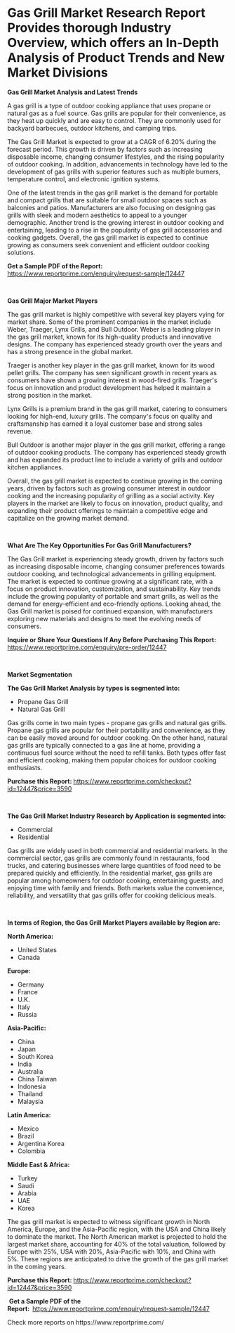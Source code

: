 <p><h1>Gas Grill Market Research Report Provides thorough Industry Overview, which offers an In-Depth Analysis of Product Trends and New Market Divisions</h1></p><p><strong>Gas Grill Market Analysis and Latest Trends</strong></p>
<p><p>A gas grill is a type of outdoor cooking appliance that uses propane or natural gas as a fuel source. Gas grills are popular for their convenience, as they heat up quickly and are easy to control. They are commonly used for backyard barbecues, outdoor kitchens, and camping trips.</p><p>The Gas Grill Market is expected to grow at a CAGR of 6.20% during the forecast period. This growth is driven by factors such as increasing disposable income, changing consumer lifestyles, and the rising popularity of outdoor cooking. In addition, advancements in technology have led to the development of gas grills with superior features such as multiple burners, temperature control, and electronic ignition systems.</p><p>One of the latest trends in the gas grill market is the demand for portable and compact grills that are suitable for small outdoor spaces such as balconies and patios. Manufacturers are also focusing on designing gas grills with sleek and modern aesthetics to appeal to a younger demographic. Another trend is the growing interest in outdoor cooking and entertaining, leading to a rise in the popularity of gas grill accessories and cooking gadgets. Overall, the gas grill market is expected to continue growing as consumers seek convenient and efficient outdoor cooking solutions.</p></p>
<p><strong>Get a Sample PDF of the Report:&nbsp;</strong> <a href="https://www.reportprime.com/enquiry/request-sample/12447">https://www.reportprime.com/enquiry/request-sample/12447</a></p>
<p>&nbsp;</p>
<p><strong>Gas Grill Major Market Players</strong></p>
<p><p>The gas grill market is highly competitive with several key players vying for market share. Some of the prominent companies in the market include Weber, Traeger, Lynx Grills, and Bull Outdoor. Weber is a leading player in the gas grill market, known for its high-quality products and innovative designs. The company has experienced steady growth over the years and has a strong presence in the global market.</p><p>Traeger is another key player in the gas grill market, known for its wood pellet grills. The company has seen significant growth in recent years as consumers have shown a growing interest in wood-fired grills. Traeger's focus on innovation and product development has helped it maintain a strong position in the market.</p><p>Lynx Grills is a premium brand in the gas grill market, catering to consumers looking for high-end, luxury grills. The company's focus on quality and craftsmanship has earned it a loyal customer base and strong sales revenue.</p><p>Bull Outdoor is another major player in the gas grill market, offering a range of outdoor cooking products. The company has experienced steady growth and has expanded its product line to include a variety of grills and outdoor kitchen appliances.</p><p>Overall, the gas grill market is expected to continue growing in the coming years, driven by factors such as growing consumer interest in outdoor cooking and the increasing popularity of grilling as a social activity. Key players in the market are likely to focus on innovation, product quality, and expanding their product offerings to maintain a competitive edge and capitalize on the growing market demand.</p></p>
<p>&nbsp;</p>
<p><strong>What Are The Key Opportunities For Gas Grill Manufacturers?</strong></p>
<p><p>The Gas Grill market is experiencing steady growth, driven by factors such as increasing disposable income, changing consumer preferences towards outdoor cooking, and technological advancements in grilling equipment. The market is expected to continue growing at a significant rate, with a focus on product innovation, customization, and sustainability. Key trends include the growing popularity of portable and smart grills, as well as the demand for energy-efficient and eco-friendly options. Looking ahead, the Gas Grill market is poised for continued expansion, with manufacturers exploring new materials and designs to meet the evolving needs of consumers.</p></p>
<p><strong>Inquire or Share Your Questions If Any Before Purchasing This Report:</strong> <a href="https://www.reportprime.com/enquiry/pre-order/12447">https://www.reportprime.com/enquiry/pre-order/12447</a></p>
<p>&nbsp;</p>
<p><strong>Market Segmentation</strong></p>
<p><strong>The Gas Grill Market Analysis by types is segmented into:</strong></p>
<p><ul><li>Propane Gas Grill</li><li>Natural Gas Grill</li></ul></p>
<p><p>Gas grills come in two main types - propane gas grills and natural gas grills. Propane gas grills are popular for their portability and convenience, as they can be easily moved around for outdoor cooking. On the other hand, natural gas grills are typically connected to a gas line at home, providing a continuous fuel source without the need to refill tanks. Both types offer fast and efficient cooking, making them popular choices for outdoor cooking enthusiasts.</p></p>
<p><strong>Purchase this Report:&nbsp;</strong><a href="https://www.reportprime.com/checkout?id=12447&price=3590">https://www.reportprime.com/checkout?id=12447&price=3590</a></p>
<p>&nbsp;</p>
<p><strong>The Gas Grill Market Industry Research by Application is segmented into:</strong></p>
<p><ul><li>Commercial</li><li>Residential</li></ul></p>
<p><p>Gas grills are widely used in both commercial and residential markets. In the commercial sector, gas grills are commonly found in restaurants, food trucks, and catering businesses where large quantities of food need to be prepared quickly and efficiently. In the residential market, gas grills are popular among homeowners for outdoor cooking, entertaining guests, and enjoying time with family and friends. Both markets value the convenience, reliability, and versatility that gas grills offer for cooking delicious meals.</p></p>
<p>&nbsp;</p>
<p><strong>In terms of Region, the Gas Grill Market Players available by Region are:</strong></p>
<p>
    <p> <strong> North America: </strong>
        <ul>
            <li>United States</li>
            <li>Canada</li>
        </ul>
        </p> 
    <p> <strong> Europe: </strong>
        <ul>
            <li>Germany</li>
            <li>France</li>
            <li>U.K.</li>
            <li>Italy</li>
            <li>Russia</li>
        </ul>
        </p> 
    <p> <strong> Asia-Pacific: </strong>
        <ul>
            <li>China</li>
            <li>Japan</li>
            <li>South Korea</li>
            <li>India</li>
            <li>Australia</li>
            <li>China Taiwan</li>
            <li>Indonesia</li>
            <li>Thailand</li>
            <li>Malaysia</li>
        </ul>
        </p> 
    <p> <strong> Latin America: </strong>
        <ul>
            <li>Mexico</li>
            <li>Brazil</li>
            <li>Argentina Korea</li>
            <li>Colombia</li>
        </ul>
        </p> 
    <p> <strong> Middle East & Africa: </strong>
        <ul>
            <li>Turkey</li>
            <li>Saudi</li>
            <li>Arabia</li>
            <li>UAE</li>
            <li>Korea</li>
        </ul>
    </p>
    </p>
<p><p>The gas grill market is expected to witness significant growth in North America, Europe, and the Asia-Pacific region, with the USA and China likely to dominate the market. The North American market is projected to hold the largest market share, accounting for 40% of the total valuation, followed by Europe with 25%, USA with 20%, Asia-Pacific with 10%, and China with 5%. These regions are anticipated to drive the growth of the gas grill market in the coming years.</p></p>
<p><strong>Purchase this Report: </strong><a href="https://www.reportprime.com/checkout?id=12447&price=3590">https://www.reportprime.com/checkout?id=12447&price=3590</a></p>
<p>&nbsp;<strong>Get a Sample PDF of the Report:&nbsp;&nbsp;</strong><a href="https://www.reportprime.com/enquiry/request-sample/12447">https://www.reportprime.com/enquiry/request-sample/12447</a></p>
<p><strong></strong></p>
<p>Check more reports on https://www.reportprime.com/</p>